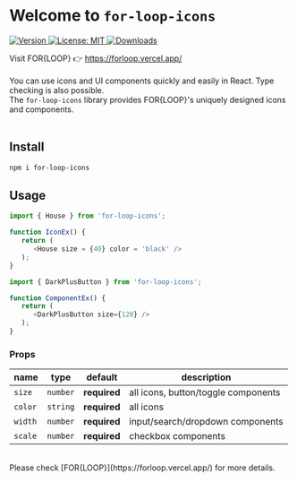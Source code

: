 # Welcome to <code>for-loop-icons</code>
<p>
  <a href="https://www.npmjs.com/package/for-loop-icons" target="_blank">
    <img alt="Version" src="https://img.shields.io/npm/v/for-loop-icons?labelColor=black&color=black">
  </a>
  <a href="#" target="_blank">
    <img alt="License: MIT" src="https://img.shields.io/badge/license_MIT-black" />
  </a>
   <a href="https://www.npmjs.com/package/for-loop-icons" target="_blank">
    <img alt="Downloads" src="https://img.shields.io/npm/dt/for-loop-icons?labelColor=black&color=black">
  </a>
</p>
Visit FOR{LOOP} 👉 <a href="https://forloop.vercel.app/" target="_blank">https://forloop.vercel.app/</a>
<br /><br />
You can use icons and UI components quickly and easily in React. Type checking is also possible. <br />
The <code>for-loop-icons</code> library provides FOR{LOOP}'s uniquely designed icons and components.
<br /><br />

## Install
```sh
npm i for-loop-icons
```

## Usage
```typescript
import { House } from 'for-loop-icons';

function IconEx() {
   return (
      <House size = {40} color = 'black' />
   );
}
```
```typescript
import { DarkPlusButton } from 'for-loop-icons';

function ComponentEx() {
   return (
      <DarkPlusButton size={120} />
   );
}
```

### Props
| name           | type      | default      | description                         |
| -------------- | --------- | ------------ | ----------------------------------- |
| `size`         | `number`  | **required** | all icons, button/toggle components |
| `color`        | `string`  | **required** | all icons                           |
| `width`        | `number`  | **required** | input/search/dropdown components    |
| `scale`        | `number`  | **required** | checkbox components                 |

<br />
Please check [FOR{LOOP}](https://forloop.vercel.app/) for more details.